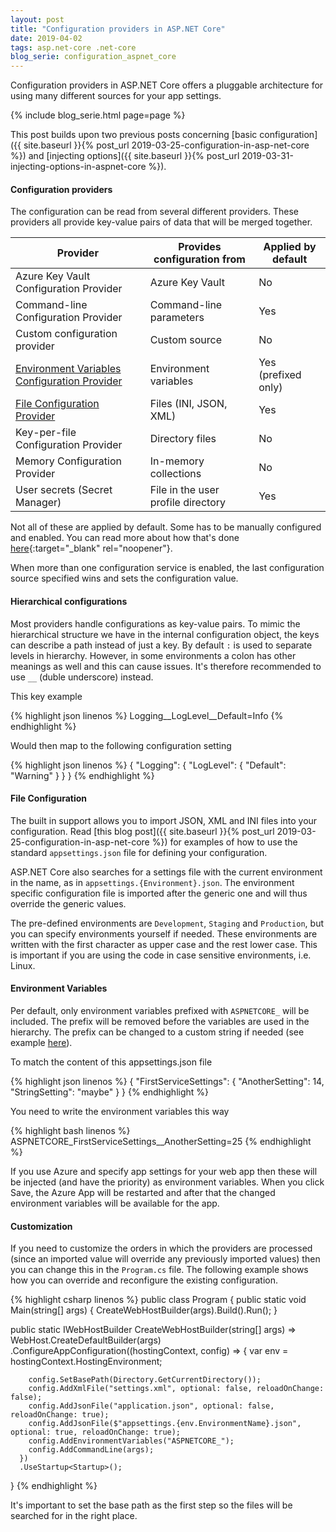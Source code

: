 ```yaml
---
layout: post
title: "Configuration providers in ASP.NET Core"
date: 2019-04-02
tags: asp.net-core .net-core
blog_serie: configuration_aspnet_core
---
```


<p class="intro"><span class="dropcap">C</span>onfiguration providers in ASP.NET Core offers a pluggable architecture for using many different sources for your app settings.</p>

{%
  include blog_serie.html
  page=page
%}

This post builds upon two previous posts concerning [basic configuration]({{ site.baseurl }}{% post_url 2019-03-25-configuration-in-asp-net-core %}) and [injecting options]({{ site.baseurl }}{% post_url 2019-03-31-injecting-options-in-aspnet-core %}).

#### Configuration providers

The configuration can be read from several different providers. These providers all provide key-value pairs of data that will be merged together.

Provider | Provides configuration from | Applied by default
--- | --- | ---
Azure Key Vault Configuration Provider | Azure Key Vault | No
Command-line Configuration Provider | Command-line parameters | Yes
Custom configuration provider | Custom source | No
[Environment Variables Configuration Provider](#environment-variables) | Environment variables | Yes (prefixed only)
[File Configuration Provider](#file-configuration) | Files (INI, JSON, XML) | Yes
Key-per-file Configuration Provider | Directory files | No
Memory Configuration Provider | In-memory collections | No
User secrets (Secret Manager) | File in the user profile directory | Yes

Not all of these are applied by default. Some has to be manually configured and enabled. You can read more about how that's done [here](https://docs.microsoft.com/en-us/aspnet/core/fundamentals/configuration/?view=aspnetcore-2.2#environment-variables-configuration-provider){:target="_blank" rel="noopener"}.

When more than one configuration service is enabled, the last configuration source specified wins and sets the configuration value.

#### Hierarchical configurations

Most providers handle configurations as key-value pairs. To mimic the hierarchical structure we have in the internal configuration object, the keys can describe a path instead of just a key. By default <code class="code">:</code> is used to separate levels in hierarchy. However, in some environments a colon has other meanings as well and this can cause issues. It's therefore recommended to use <code class="code">__</code> (duble underscore) instead.

This key example

{% highlight json linenos %}
Logging__LogLevel__Default=Info
{% endhighlight %}

Would then map to the following configuration setting

{% highlight json linenos %}
{
  "Logging": {
    "LogLevel": {
      "Default": "Warning"
    }
  }
}
{% endhighlight %}

#### File Configuration

The built in support allows you to import JSON, XML and INI files into your configuration. Read [this blog post]({{ site.baseurl }}{% post_url 2019-03-25-configuration-in-asp-net-core %}) for examples of how to use the standard <code class="code">appsettings.json</code> file for defining your configuration.

ASP.NET Core also searches for a settings file with the current environment in the name, as in <code class="code">appsettings.{Environment}.json</code>. The environment specific configuration file is imported after the generic one and will thus override the generic values.

The pre-defined environments are <code class="code">Development</code>, <code class="code">Staging</code> and <code class="code">Production</code>, but you can specify environments yourself if needed. These environments are written with the first character as upper case and the rest lower case. This is important if you are using the code in case sensitive environments, i.e. Linux.

#### Environment Variables

Per default, only environment variables prefixed with <code class="code">ASPNETCORE_</code> will be included. The prefix will be removed before the variables are used in the hierarchy. The prefix can be changed to a custom string if needed (see example [here](#customization)).

To match the content of this appsettings.json file

{% highlight json linenos %}
{
  "FirstServiceSettings": {
    "AnotherSetting": 14,
    "StringSetting": "maybe"
  }
}
{% endhighlight %}

You need to write the environment variables this way

{% highlight bash linenos %}
ASPNETCORE_FirstServiceSettings__AnotherSetting=25
{% endhighlight %}

If you use Azure and specify app settings for your web app then these will be injected (and have the priority) as environment variables. When you click Save, the Azure App will be restarted and after that the changed environment variables will be available for the app. 

#### Customization

If you need to customize the orders in which the providers are processed (since an imported value will override any previously imported values) then you can change this in the <code class="code">Program.cs</code> file. The following example shows how you can override and reconfigure the existing configuration.

{% highlight csharp linenos %}
public class Program
{
  public static void Main(string[] args)
  {
      CreateWebHostBuilder(args).Build().Run();
  }

  public static IWebHostBuilder CreateWebHostBuilder(string[] args) =>
    WebHost.CreateDefaultBuilder(args)
      .ConfigureAppConfiguration((hostingContext, config) =>
      {
        var env = hostingContext.HostingEnvironment;

        config.SetBasePath(Directory.GetCurrentDirectory());
        config.AddXmlFile("settings.xml", optional: false, reloadOnChange: false);
        config.AddJsonFile("application.json", optional: false, reloadOnChange: true);
        config.AddJsonFile($"appsettings.{env.EnvironmentName}.json", optional: true, reloadOnChange: true);
        config.AddEnvironmentVariables("ASPNETCORE_");
        config.AddCommandLine(args);
      })
      .UseStartup<Startup>();
}
{% endhighlight %}

It's important to set the base path as the first step so the files will be searched for in the right place.